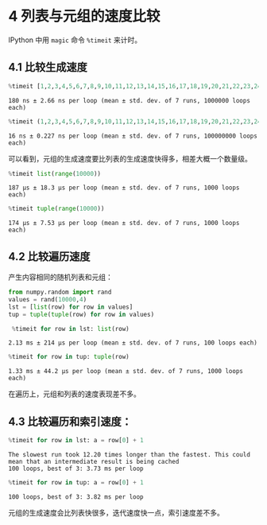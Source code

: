 
# 4 列表与元组的速度比较

IPython 中用 `magic` 命令 `%timeit` 来计时。

## 4.1 比较生成速度


```python
%timeit [1,2,3,4,5,6,7,8,9,10,11,12,13,14,15,16,17,18,19,20,21,22,23,24,25]
```

    180 ns ± 2.66 ns per loop (mean ± std. dev. of 7 runs, 1000000 loops each)
    


```python
%timeit (1,2,3,4,5,6,7,8,9,10,11,12,13,14,15,16,17,18,19,20,21,22,23,24,25)
```

    16 ns ± 0.227 ns per loop (mean ± std. dev. of 7 runs, 100000000 loops each)
    

可以看到，元组的生成速度要比列表的生成速度快得多，相差大概一个数量级。


```python
%timeit list(range(10000))
```

    187 µs ± 18.3 µs per loop (mean ± std. dev. of 7 runs, 1000 loops each)
    


```python
%timeit tuple(range(10000))
```

    174 µs ± 7.53 µs per loop (mean ± std. dev. of 7 runs, 1000 loops each)
    

## 4.2 比较遍历速度

产生内容相同的随机列表和元组：


```python
from numpy.random import rand
values = rand(10000,4)
lst = [list(row) for row in values]
tup = tuple(tuple(row) for row in values)
```


```python
 %timeit for row in lst: list(row)
```

    2.13 ms ± 214 µs per loop (mean ± std. dev. of 7 runs, 100 loops each)
    


```python
%timeit for row in tup: tuple(row)
```

    1.33 ms ± 44.2 µs per loop (mean ± std. dev. of 7 runs, 1000 loops each)
    

在遍历上，元组和列表的速度表现差不多。

## 4.3 比较遍历和索引速度：


```python
%timeit for row in lst: a = row[0] + 1
```

    The slowest run took 12.20 times longer than the fastest. This could mean that an intermediate result is being cached 
    100 loops, best of 3: 3.73 ms per loop
    


```python
%timeit for row in tup: a = row[0] + 1
```

    100 loops, best of 3: 3.82 ms per loop
    

元组的生成速度会比列表快很多，迭代速度快一点，索引速度差不多。
